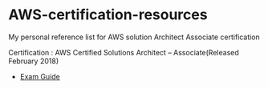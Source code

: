 # AWS-certification-resources
My personal reference list for AWS solution Architect Associate certification

Certification : AWS Certified Solutions Architect – Associate(Released February 2018) 

- [Exam Guide](https://d1.awsstatic.com/training-and-certification/docs-sa-assoc/AWS_Certified_Solutions_Architect_Associate_Feb_2018_%20Exam_Guide_v1.5.2.pdf)


